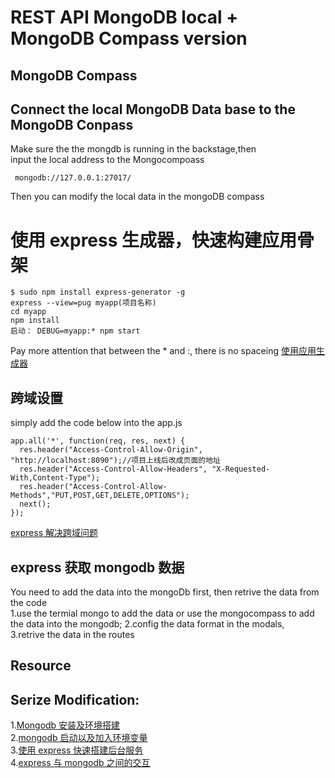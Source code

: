 # REST API MongoDB local + MongoDB Compass version

## MongoDB Compass

## Connect the local MongoDB Data base to the MongoDB Conpass

Make sure the the mongdb is running in the backstage,then  
input the local address to the Mongocompoass

```
 mongodb://127.0.0.1:27017/
```

Then you can modify the local data in the mongoDB compass

# 使用 express 生成器，快速构建应用骨架

```
$ sudo npm install express-generator -g
express --view=pug myapp(项目名称)
cd myapp
npm install
启动： DEBUG=myapp:* npm start
```

Pay more attention that between the \* and :, there is no spaceing
[使用应用生成器](https://developer.mozilla.org/zh-CN/docs/learn/Server-side/Express_Nodejs/skeleton_website)

## 跨域设置

simply add the code below into the app.js

```
app.all('*', function(req, res, next) {
  res.header("Access-Control-Allow-Origin", "http://localhost:8090");//项目上线后改成页面的地址
  res.header("Access-Control-Allow-Headers", "X-Requested-With,Content-Type");
  res.header("Access-Control-Allow-Methods","PUT,POST,GET,DELETE,OPTIONS");
  next();
});
```

[express 解决跨域问题](https://juejin.cn/post/6844903945656074248)

## express 获取 mongodb 数据

You need to add the data into the mongoDb first, then
retrive the data from the code  
1.use the termial mongo to add the data or use the mongocompass to add the data into the mongodb;
2.config the data format in the modals,  
3.retrive the data in the routes

## Resource

## Serize Modification:

1.[Mongodb 安装及环境搭建](https://juejin.cn/post/6844903878926532621)  
2.[mongodb 启动以及加入环境变量](https://juejin.cn/post/6844903878937280526)  
3.[使用 express 快速搭建后台服务](https://juejin.cn/post/6844903878958268429)  
4.[express 与 mongodb 之间的交互](https://juejin.cn/post/6844903878975029256)
